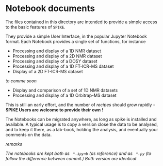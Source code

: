 # Notebook documents

The files contained in this directory are intended to provide a simple access to the basic features of `SPIKE`.

They provide a simple User Interface, in the popular Jupyter Notebook format.
Each Notebook provides a single set of functions, for instance 

- Processing and display of a 1D NMR dataset
- Processing and display of a 2D NMR dataset
- Processing and display of a DOSY dataset
- Processing and display of a 1D FT-ICR-MS dataset
- Display of a 2D FT-ICR-MS dataset

*to comme soon*

- Display and comparison of a set of 1D NMR datasets
- Processing and display of a 1D Orbitrap-MS dataset

This is still an early effort, and the number of *recipes* should grow rapidly - **SPIKE Users are welcome to provide their own !**

The Notebooks can be migrated anywhere, as long as spike is installed and available.
A typical usage is to copy a version close the data to be analysed, and to keep it there, as a lab-book, holding the analysis, and eventually your comments on the data.

*remarks*

*The notebooks are kept both as ` *.ipynb` (as reference) and as ` *.py` (to follow the difference between commit.) Both version are identical*

```python

```
